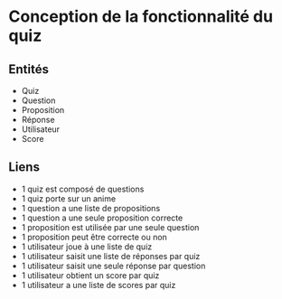 # Conception de la fonctionnalité du quiz

## Entités

* Quiz
* Question
* Proposition
* Réponse
* Utilisateur
* Score

## Liens

* 1 quiz est composé de questions
* 1 quiz porte sur un anime
* 1 question a une liste de propositions
* 1 question a une seule proposition correcte
* 1 proposition est utilisée par une seule question
* 1 proposition peut être correcte ou non
* 1 utilisateur joue à une liste de quiz
* 1 utilisateur saisit une liste de réponses par quiz
* 1 utilisateur saisit une seule réponse par question
* 1 utilisateur obtient un score par quiz
* 1 utilisateur a une liste de scores par quiz